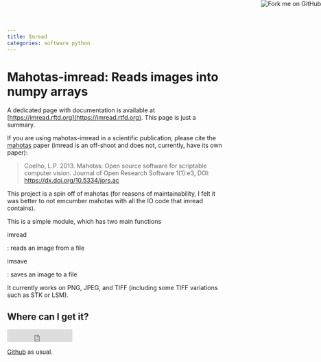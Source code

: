 ```yaml
---
title: Imread
categories: software python
---
```


<a href="https://github.com/luispedro/imread">
    <img style="position: absolute; top: 0; right: 0; border: 0;" src="https://s3.amazonaws.com/github/ribbons/forkme_right_darkblue_121621.png" alt="Fork me on GitHub" />
</a>

# Mahotas-imread: Reads images into numpy arrays

A dedicated page with documentation is available at
[https://imread.rftd.org](https://imread.rtfd.org). This page is just a
summary.

If you are using mahotas-imread in a scientific publication, please cite
the [mahotas](/software/mahotas) paper (imread is an off-shoot and does
not, currently, have its own paper):

> Coelho, L.P. 2013. Mahotas: Open source software for scriptable
> computer vision. Journal of Open Research Software 1(1):e3, DOI:
> <https://dx.doi.org/10.5334/jors.ac>

This project is a spin off of mahotas (for reasons of maintainability, I
felt it was better to not emcumber mahotas with all the IO code that
imread contains).

This is a simple module, which has two main functions

imread

:   reads an image from a file

imsave

:   saves an image to a file

It currently works on PNG, JPEG, and TIFF (including some TIFF
variations such as STK or LSM).

## Where can I get it?

<iframe
src="https://ghbtns.com/github-btn.html?user=luispedro&repo=imread&type=watch&count=true&size=large"
allowtransparency="true" frameborder="0" scrolling="0" width="152px"
height="30px"></iframe>

[Github](https://github.com/luispedro/imread) as usual.
